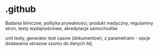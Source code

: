 # .github
Badania kliniczne, polityka prywatności, produkt medyczny, regulaminy stron, testy wydajnościowe, akredytacje samochodów 


unit testy, generator test casow (dokumentow), z parametrami - opcje dodawania obrazow szumu do danych itd, 
